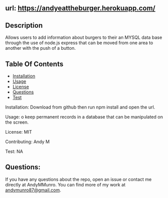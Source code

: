 
  
  ## url: https://andyeattheburger.herokuapp.com/
  
  ## Description
  Allows users to add information about burgers to their an MYSQL data base through the use of node.js express that can be moved from one area to another with the push of a button.
  
  ## Table Of Contents 
   
  * [Installation](#installation)
  * [Usage](#usage)
  * [License](#license)
  * [Questions](#questions)
  * [Test](#test)

  Installation:
  Download from github then run npm install and open the url.
 
  Usage:
  o keep permanent records in a database that can be manipulated on the screen.
  
  License:
  MIT
  
  Contributing:
  Andy M
  
  Test:
  NA

## Questions: 
If you have any questions about the repo,
open an issue or contact me directly at AndyMMunro. 
You can find more of my work at andymunro87@gmail.com.


